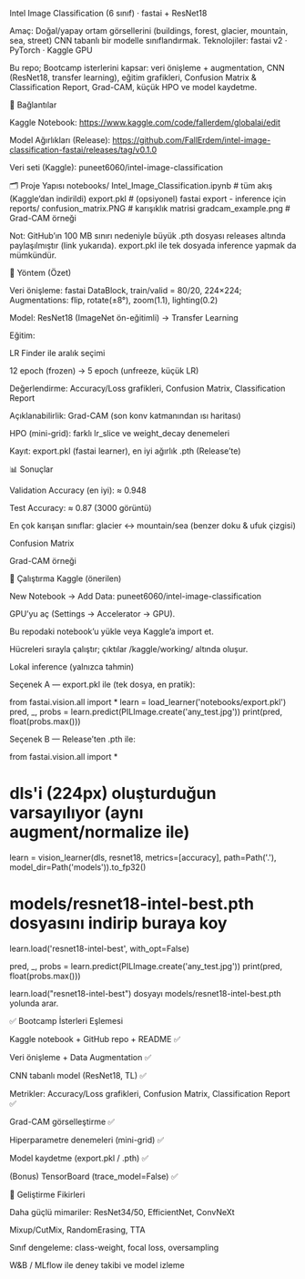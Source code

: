 Intel Image Classification (6 sınıf) · fastai + ResNet18

Amaç: Doğal/yapay ortam görsellerini (buildings, forest, glacier, mountain, sea, street) CNN tabanlı bir modelle sınıflandırmak.
Teknolojiler: fastai v2 · PyTorch · Kaggle GPU

Bu repo; Bootcamp isterlerini kapsar: veri önişleme + augmentation, CNN (ResNet18, transfer learning), eğitim grafikleri, Confusion Matrix & Classification Report, Grad-CAM, küçük HPO ve model kaydetme.

🔗 Bağlantılar

Kaggle Notebook: https://www.kaggle.com/code/fallerdem/globalai/edit

Model Ağırlıkları (Release): https://github.com/FallErdem/intel-image-classification-fastai/releases/tag/v0.1.0

Veri seti (Kaggle): puneet6060/intel-image-classification

🗂️ Proje Yapısı
notebooks/
  Intel_Image_Classification.ipynb     # tüm akış (Kaggle’dan indirildi)
  export.pkl                           # (opsiyonel) fastai export - inference için
reports/
  confusion_matrix.PNG                 # karışıklık matrisi
  gradcam_example.png                  # Grad-CAM örneği


Not: GitHub’ın 100 MB sınırı nedeniyle büyük .pth dosyası releases altında paylaşılmıştır (link yukarıda). export.pkl ile tek dosyada inference yapmak da mümkündür.

🧭 Yöntem (Özet)

Veri önişleme: fastai DataBlock, train/valid = 80/20, 224×224;
Augmentations: flip, rotate(±8°), zoom(1.1), lighting(0.2)

Model: ResNet18 (ImageNet ön-eğitimli) → Transfer Learning

Eğitim:

LR Finder ile aralık seçimi

12 epoch (frozen) → 5 epoch (unfreeze, küçük LR)

Değerlendirme: Accuracy/Loss grafikleri, Confusion Matrix, Classification Report

Açıklanabilirlik: Grad-CAM (son konv katmanından ısı haritası)

HPO (mini-grid): farklı lr_slice ve weight_decay denemeleri

Kayıt: export.pkl (fastai learner), en iyi ağırlık .pth (Release’te)

📊 Sonuçlar

Validation Accuracy (en iyi): ≈ 0.948

Test Accuracy: ≈ 0.87 (3000 görüntü)

En çok karışan sınıflar: glacier ↔ mountain/sea (benzer doku & ufuk çizgisi)

Confusion Matrix


Grad-CAM örneği


🚀 Çalıştırma
Kaggle (önerilen)

New Notebook → Add Data: puneet6060/intel-image-classification

GPU’yu aç (Settings → Accelerator → GPU).

Bu repodaki notebook’u yükle veya Kaggle’a import et.

Hücreleri sırayla çalıştır; çıktılar /kaggle/working/ altında oluşur.

Lokal inference (yalnızca tahmin)

Seçenek A — export.pkl ile (tek dosya, en pratik):

from fastai.vision.all import *
learn = load_learner('notebooks/export.pkl')
pred, _, probs = learn.predict(PILImage.create('any_test.jpg'))
print(pred, float(probs.max()))


Seçenek B — Release’ten .pth ile:

from fastai.vision.all import *

# dls'i (224px) oluşturduğun varsayılıyor (aynı augment/normalize ile)
learn = vision_learner(dls, resnet18, metrics=[accuracy],
                       path=Path('.'), model_dir=Path('models')).to_fp32()

# models/resnet18-intel-best.pth dosyasını indirip buraya koy
learn.load('resnet18-intel-best', with_opt=False)

pred, _, probs = learn.predict(PILImage.create('any_test.jpg'))
print(pred, float(probs.max()))


learn.load("resnet18-intel-best") dosyayı models/resnet18-intel-best.pth yolunda arar.

✅ Bootcamp İsterleri Eşlemesi

Kaggle notebook + GitHub repo + README ✅

Veri önişleme + Data Augmentation ✅

CNN tabanlı model (ResNet18, TL) ✅

Metrikler: Accuracy/Loss grafikleri, Confusion Matrix, Classification Report ✅

Grad-CAM görselleştirme ✅

Hiperparametre denemeleri (mini-grid) ✅

Model kaydetme (export.pkl / .pth) ✅

(Bonus) TensorBoard (trace_model=False) ✅

🔮 Geliştirme Fikirleri

Daha güçlü mimariler: ResNet34/50, EfficientNet, ConvNeXt

Mixup/CutMix, RandomErasing, TTA

Sınıf dengeleme: class-weight, focal loss, oversampling

W&B / MLflow ile deney takibi ve model izleme
